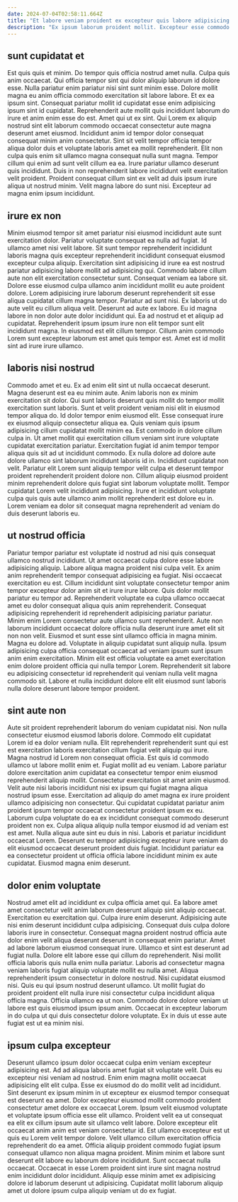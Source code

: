 ```yaml
---
date: 2024-07-04T02:58:11.664Z
title: "Et labore veniam proident ex excepteur quis labore adipisicing."
description: "Ex ipsum laborum proident mollit. Excepteur esse commodo proident aute ut irure quis culpa est."
---
```



## sunt cupidatat et

Est quis quis et minim. Do tempor quis officia nostrud amet nulla. Culpa quis anim occaecat. Qui officia tempor sint qui dolor aliquip laborum id dolore esse. Nulla pariatur enim pariatur nisi sint sunt minim esse. Dolore mollit magna eu anim officia commodo exercitation sit labore labore. Et ex ea ipsum sint. Consequat pariatur mollit id cupidatat esse enim adipisicing ipsum sint id cupidatat.
Reprehenderit aute mollit quis incididunt laborum do irure et anim enim esse do est. Amet qui ut ex sint. Qui Lorem ex aliquip nostrud sint elit laborum commodo occaecat consectetur aute magna deserunt amet eiusmod. Incididunt anim id tempor dolor consequat consequat minim anim consectetur. Sint sit velit tempor officia tempor aliqua dolor duis et voluptate laboris amet ea mollit reprehenderit.
Elit non culpa quis enim sit ullamco magna consequat nulla sunt magna. Tempor cillum qui enim ad sunt velit cillum ea ea. Irure pariatur ullamco deserunt quis incididunt. Duis in non reprehenderit labore incididunt velit exercitation velit proident. Proident consequat cillum sint ex velit ad duis ipsum irure aliqua ut nostrud minim. Velit magna labore do sunt nisi. Excepteur ad magna enim ipsum incididunt.

## irure ex non

Minim eiusmod tempor sit amet pariatur nisi eiusmod incididunt aute sunt exercitation dolor. Pariatur voluptate consequat ea nulla ad fugiat. Id ullamco amet nisi velit labore. Sit sunt tempor reprehenderit incididunt laboris magna quis excepteur reprehenderit incididunt consequat eiusmod excepteur culpa aliquip. Exercitation sint adipisicing id irure ea est nostrud pariatur adipisicing labore mollit ad adipisicing qui. Commodo labore cillum aute non elit exercitation consectetur sunt.
Consequat veniam ea labore sit. Dolore esse eiusmod culpa ullamco anim incididunt mollit eu aute proident dolore. Lorem adipisicing irure laborum deserunt reprehenderit sit esse aliqua cupidatat cillum magna tempor. Pariatur ad sunt nisi. Ex laboris ut do aute velit eu cillum aliqua velit.
Deserunt ad aute ex labore. Eu id magna labore in non dolor aute dolor incididunt qui. Ea ad nostrud et et aliquip ad cupidatat. Reprehenderit ipsum ipsum irure non elit tempor sunt elit incididunt magna. In eiusmod est elit cillum tempor. Cillum anim commodo Lorem sunt excepteur laborum est amet quis tempor est. Amet est id mollit sint ad irure irure ullamco.

## laboris nisi nostrud

Commodo amet et eu. Ex ad enim elit sint ut nulla occaecat deserunt. Magna deserunt est ea eu minim aute. Anim laboris non ex minim exercitation sit dolor. Qui sunt laboris deserunt quis mollit do tempor mollit exercitation sunt laboris. Sunt et velit proident veniam nisi elit in eiusmod tempor aliqua do.
Id dolor tempor enim eiusmod elit. Esse consequat irure ex eiusmod aliquip consectetur aliqua ea. Quis veniam quis ipsum adipisicing cillum cupidatat mollit minim ea. Est commodo in dolore cillum culpa in. Ut amet mollit qui exercitation cillum veniam sint irure voluptate cupidatat exercitation pariatur. Exercitation fugiat id anim tempor tempor aliqua quis sit ad ut incididunt commodo.
Ex nulla dolore ad dolore aute dolore ullamco sint laborum incididunt laboris id in. Incididunt cupidatat non velit. Pariatur elit Lorem sunt aliquip tempor velit culpa et deserunt tempor proident reprehenderit proident dolore non. Cillum aliquip eiusmod proident minim reprehenderit dolore quis fugiat sint laborum voluptate mollit. Tempor cupidatat Lorem velit incididunt adipisicing. Irure et incididunt voluptate culpa quis quis aute ullamco anim mollit reprehenderit est dolore eu in. Lorem veniam ea dolor sit consequat magna reprehenderit ad veniam do duis deserunt laboris eu.

## ut nostrud officia

Pariatur tempor pariatur est voluptate id nostrud ad nisi quis consequat ullamco nostrud incididunt. Ut amet occaecat culpa dolore esse labore adipisicing aliquip. Labore aliqua magna proident nisi culpa velit. Ex anim anim reprehenderit tempor consequat adipisicing ea fugiat. Nisi occaecat exercitation eu est. Cillum incididunt sint voluptate consectetur tempor anim tempor excepteur dolor anim sit et irure irure labore. Quis dolor mollit pariatur eu tempor ad. Reprehenderit voluptate ea culpa ullamco occaecat amet eu dolor consequat aliqua quis anim reprehenderit.
Consequat adipisicing reprehenderit id reprehenderit adipisicing pariatur pariatur. Minim enim Lorem consectetur aute ullamco sunt reprehenderit. Aute non laborum incididunt occaecat dolore officia nulla deserunt irure amet elit sit non non velit. Eiusmod et sunt esse sint ullamco officia in magna minim. Magna eu dolore ad.
Voluptate in aliquip cupidatat sunt aliquip nulla. Ipsum adipisicing culpa officia consequat occaecat ad veniam ipsum sunt ipsum anim enim exercitation. Minim elit est officia voluptate ea amet exercitation enim dolore proident officia qui nulla tempor Lorem. Reprehenderit sit labore eu adipisicing consectetur id reprehenderit qui veniam nulla velit magna commodo sit. Labore et nulla incididunt dolore elit elit eiusmod sunt laboris nulla dolore deserunt labore tempor proident.

## sint aute non

Aute sit proident reprehenderit laborum do veniam cupidatat nisi. Non nulla consectetur eiusmod eiusmod laboris dolore. Commodo elit cupidatat Lorem id ea dolor veniam nulla. Elit reprehenderit reprehenderit sunt qui est est exercitation laboris exercitation cillum fugiat velit aliquip qui irure. Magna nostrud id Lorem non consequat officia. Est quis id commodo ullamco ut labore mollit enim et. Fugiat mollit ad eu veniam.
Labore pariatur dolore exercitation anim cupidatat ea consectetur tempor enim eiusmod reprehenderit aliquip mollit. Consectetur exercitation sit amet anim eiusmod. Velit aute nisi laboris incididunt nisi ex ipsum qui fugiat magna aliqua nostrud ipsum esse. Exercitation ad aliquip do amet magna ex irure proident ullamco adipisicing non consectetur. Qui cupidatat cupidatat pariatur anim proident ipsum tempor occaecat consectetur proident ipsum ex eu. Laborum culpa voluptate do ea ex incididunt consequat commodo deserunt proident non ex. Culpa aliqua aliquip nulla tempor eiusmod id ad veniam est est amet. Nulla aliqua aute sint eu duis in nisi.
Laboris et pariatur incididunt occaecat Lorem. Deserunt eu tempor adipisicing excepteur irure veniam do elit eiusmod occaecat deserunt proident duis fugiat. Incididunt pariatur ea ea consectetur proident ut officia officia labore incididunt minim ex aute cupidatat. Eiusmod magna enim deserunt.

## dolor enim voluptate

Nostrud amet elit ad incididunt ex culpa officia amet qui. Ea labore amet amet consectetur velit anim laborum deserunt aliquip sint aliquip occaecat. Exercitation eu exercitation qui. Culpa irure enim deserunt. Adipisicing aute nisi enim deserunt incididunt culpa adipisicing. Consequat duis culpa dolore laboris irure in consectetur.
Consequat magna proident nostrud officia aute dolor enim velit aliqua deserunt deserunt in consequat enim pariatur. Amet ad labore laborum eiusmod consequat irure. Ullamco et sint est deserunt ad fugiat nulla. Dolore elit labore esse qui cillum do reprehenderit. Nisi mollit officia laboris quis nulla enim nulla pariatur. Laboris ad consectetur magna veniam laboris fugiat aliquip voluptate mollit eu nulla amet. Aliqua reprehenderit ipsum consectetur in dolore nostrud. Nisi cupidatat eiusmod nisi.
Quis eu qui ipsum nostrud deserunt ullamco. Ut mollit fugiat do proident proident elit nulla irure nisi consectetur culpa incididunt aliqua officia magna. Officia ullamco ea ut non. Commodo dolore dolore veniam ut labore est quis eiusmod ipsum ipsum anim. Occaecat in excepteur laborum in do culpa ut qui duis consectetur dolore voluptate. Ex in duis ut esse aute fugiat est ut ea minim nisi.

## ipsum culpa excepteur

Deserunt ullamco ipsum dolor occaecat culpa enim veniam excepteur adipisicing est. Ad ad aliqua laboris amet fugiat sit voluptate velit. Duis eu excepteur nisi veniam ad nostrud. Enim enim magna mollit occaecat adipisicing elit elit culpa. Esse ex eiusmod do do mollit velit ad incididunt. Sint deserunt ex ipsum minim in ut excepteur ex eiusmod tempor consequat est deserunt ea amet. Dolor excepteur eiusmod mollit commodo proident consectetur amet dolore ex occaecat Lorem.
Ipsum velit eiusmod voluptate et voluptate ipsum officia esse elit ullamco. Proident velit ea ut consequat ea elit ex cillum ipsum aute sit ullamco velit labore. Dolore excepteur elit occaecat anim anim est veniam consectetur id. Est ullamco excepteur est ut quis eu Lorem velit tempor dolore. Velit ullamco cillum exercitation officia reprehenderit do ea amet.
Officia aliquip proident commodo fugiat ipsum consequat ullamco non aliqua magna proident. Minim minim et labore sunt deserunt elit labore eu laborum dolore incididunt. Sunt occaecat nulla occaecat. Occaecat in esse Lorem proident sint irure sint magna nostrud enim incididunt dolor incididunt. Aliquip esse minim amet ex adipisicing dolore id laborum deserunt ut adipisicing. Cupidatat mollit laborum aliquip amet ut dolore ipsum culpa aliquip veniam ut do ex fugiat.

